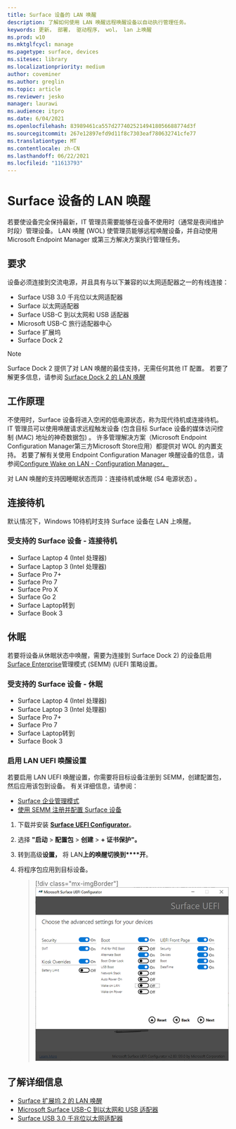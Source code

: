 ```yaml
---
title: Surface 设备的 LAN 唤醒
description: 了解如何使用 LAN 唤醒远程唤醒设备以自动执行管理任务。
keywords: 更新， 部署， 驱动程序， wol， lan 上唤醒
ms.prod: w10
ms.mktglfcycl: manage
ms.pagetype: surface, devices
ms.sitesec: library
ms.localizationpriority: medium
author: coveminer
ms.author: greglin
ms.topic: article
ms.reviewer: jesko
manager: laurawi
ms.audience: itpro
ms.date: 6/04/2021
ms.openlocfilehash: 83989461ca557d27740252149418056688774d3f
ms.sourcegitcommit: 267e12897efd9d11f8c7303eaf780632741cfe77
ms.translationtype: MT
ms.contentlocale: zh-CN
ms.lasthandoff: 06/22/2021
ms.locfileid: "11613793"
---
```

# <a name="wake-on-lan-for-surface-devices"></a>Surface 设备的 LAN 唤醒

若要使设备完全保持最新，IT 管理员需要能够在设备不使用时（通常是夜间维护时段）管理设备。 LAN 唤醒 (WOL) 使管理员能够远程唤醒设备，并自动使用 Microsoft Endpoint Manager 或第三方解决方案执行管理任务。

## <a name="requirements"></a>要求

设备必须连接到交流电源，并且具有与以下兼容的以太网适配器之一的有线连接：

- Surface USB 3.0 千兆位以太网适配器
- Surface 以太网适配器
- Surface USB-C 到以太网和 USB 适配器
- Microsoft USB-C 旅行适配器中心
- Surface 扩展坞
- Surface Dock 2

> [!NOTE]
> Surface Dock 2 提供了对 LAN 唤醒的最佳支持，无需任何其他 IT 配置。 若要了解更多信息，请参阅 [Surface Dock 2 的 LAN 唤醒](wake-on-lan-surface-dock2.md)

## <a name="how-it-works"></a>工作原理

不使用时，Surface 设备将进入空闲的低电源状态，称为现代待机或连接待机。 IT 管理员可以使用唤醒请求远程触发设备 (包含目标 Surface 设备的媒体访问控制 (MAC) 地址的神奇数据包) 。 许多管理解决方案（Microsoft Endpoint Configuration Manager第三方Microsoft Store应用）都提供对 WOL 的内置支持。 若要了解有关使用 Endpoint Configuration Manager 唤醒设备的信息，请参阅[Configure Wake on LAN - Configuration Manager。](/mem/configmgr/core/clients/deploy/configure-wake-on-lan)

对 LAN 唤醒的支持因睡眠状态而异：连接待机或休眠 (S4 电源状态) 。

## <a name="connected-standby"></a>连接待机

默认情况下，Windows 10待机时支持 Surface 设备在 LAN 上唤醒。

### <a name="supported-surface-devices---connected-standby"></a>受支持的 Surface 设备 - 连接待机

- Surface Laptop 4 (Intel 处理器) 
- Surface Laptop 3 (Intel 处理器) 
- Surface Pro 7+
- Surface Pro 7
- Surface Pro X
- Surface Go 2
- Surface Laptop转到
- Surface Book 3

## <a name="hibernation"></a>休眠

若要将设备从休眠状态中唤醒，需要为连接到 Surface Dock 2) 的设备启用[Surface Enterprise](surface-enterprise-management-mode.md)管理模式 (SEMM)  (UEFI 策略设置。

### <a name="supported-surface-devices---hibernation"></a>受支持的 Surface 设备 - 休眠

- Surface Laptop 4 (Intel 处理器) 
- Surface Laptop 3 (Intel 处理器) 
- Surface Pro 7+
- Surface Pro 7
- Surface Laptop转到
- Surface Book 3

### <a name="to-enable-wake-on-lan-uefi-setting"></a>启用 LAN UEFI 唤醒设置

若要启用 LAN UEFI 唤醒设置，你需要将目标设备注册到 SEMM，创建配置包，然后应用该包到设备。 有关详细信息，请参阅：

- [Surface 企业管理模式](surface-enterprise-management-mode.md)
- [使用 SEMM 注册并配置 Surface 设备](enroll-and-configure-surface-devices-with-semm.md)

1. 下载并安装 [**Surface UEFI Configurator**](https://www.microsoft.com/download/details.aspx?id=46703)。
2. 选择 **"启动**  >  **配置包**  >  **创建**  > **+ 证书保护"。**
3. 转到高级**设置，** 将 LAN**上的唤醒切换到****开**。
4. 将程序包应用到目标设备。

    > [!div class="mx-imgBorder"]
    > ![启用 LAN UEFI 策略设置唤醒](images/wol-uefi.png)

## <a name="learn-more"></a>了解详细信息

- [Surface 扩展坞 2 的 LAN 唤醒](wake-on-lan-surface-dock2.md)
- [Microsoft Surface USB-C 到以太网和 USB 适配器](https://www.microsoft.com/p/surface-usb-c-to-ethernet-and-usb-adapter/8wt81cglrblp?)
- [Surface USB 3.0 千兆位以太网适配器](https://www.microsoft.com/p/surface-usb-30-gigabit-ethernet-adapter/8xn9fqvzbvq0?)
